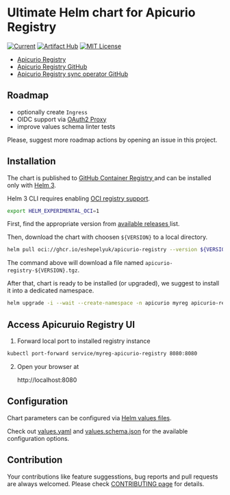 # Ultimate Helm chart for Apicurio Registry

[![Current](https://img.shields.io/github/v/tag/eshepelyuk/apicurio-registry-helm?logo=github&sort=semver&style=for-the-badge&label=current)](https://github.com/eshepelyuk/apicurio-registry-helm/releases/latest)
[![Artifact Hub](https://img.shields.io/endpoint?url=https://artifacthub.io/badge/repository/apicurio-registry-helm)](https://artifacthub.io/packages/search?repo=apicurio-registry-helm)
[![MIT License](https://img.shields.io/github/license/eshepelyuk/cmak-operator?logo=mit&style=for-the-badge)](https://opensource.org/licenses/MIT)

* [Apicurio Registry](https://www.apicur.io/registry/)
* [Apicurio Registry GitHub](https://github.com/apicurio/apicurio-registry)
* [Apicurio Registry sync operator GitHub](https://github.com/Apicurio/apicurio-registry-content-sync-operator)

## Roadmap

* optionally create `Ingress`
* OIDC support via [OAuth2 Proxy](https://oauth2-proxy.github.io/oauth2-proxy/docs/configuration/oauth_provider/)
* improve values schema linter tests

Please, suggest more roadmap actions by opening an issue in this project.

## Installation

The chart is published to [GitHub Container Registry
](https://docs.github.com/en/packages/working-with-a-github-packages-registry/working-with-the-container-registry)
and can be installed only with [Helm 3](https://helm.sh/docs).

Helm 3 CLI requires enabling [OCI registry support](https://helm.sh/docs/topics/registries/#enabling-oci-support).

```sh
export HELM_EXPERIMENTAL_OCI=1
```

First, find the appropriate version from [available releases
](https://github.com/eshepelyuk/apicurio-registry-helm-chart/releases) list.

Then, download the chart with choosen `${VERSION}` to a local directory.

```sh
helm pull oci://ghcr.io/eshepelyuk/apicurio-registry --version ${VERSION}
```

The command above will download a file named `apicurio-registry-${VERSION}.tgz`.

After that, chart is ready to be installed (or upgraded),
we suggest to install it into a dedicated namespace.

```sh
helm upgrade -i --wait --create-namespace -n apicurio myreg apicurio-registry-${VERSION}.tgz
```

## Access Apicuruio Registry UI

1. Forward local port to installed registry instance

```sh
kubectl port-forward service/myreg-apicurio-registry 8080:8080
```

2. Open your browser at

    http://localhost:8080

## Configuration

Chart parameters can be configured via [Helm values files](https://helm.sh/docs/chart_template_guide/values_files/).

Check out [values.yaml](./values.yaml) and [values.schema.json](./values.schema.json)
for the available configuration options.


## Contribution

Your contributions like feature suggesstions, bug reports and pull requests are always welcomed.
Please check [CONTRIBUTING page](./CONTRIBUTING.adoc) for details.
